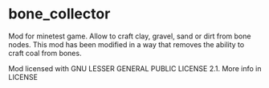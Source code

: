 # bone_collector
Mod for minetest game. Allow to craft clay, gravel, sand or dirt from bone nodes. This mod has been modified in a way that removes the ability to craft coal from bones.

Mod licensed with GNU LESSER GENERAL PUBLIC LICENSE 2.1. More info in LICENSE
